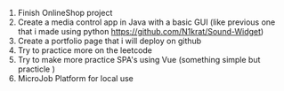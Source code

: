 1. Finish OnlineShop project
2. Create a media control app in Java with a basic GUI (like previous one that i made using python https://github.com/N1krat/Sound-Widget) 
3. Create a portfolio page that i will deploy on github
4. Try to practice more on the leetcode 
5. Try to make more practice SPA's using Vue (something simple but practicle )
6. MicroJob Platform for local use

